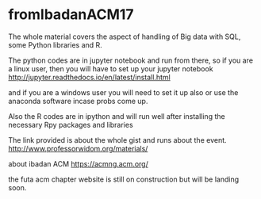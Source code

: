 # fromIbadanACM17

The whole material covers the aspect of handling of Big data with SQL, some Python libraries and R.

The python codes are in jupyter notebook and run from there, so if you are a linux user, then you will have to set up your jupyter notebook
http://jupyter.readthedocs.io/en/latest/install.html

and if you are a windows user you will need to set it up also or use the anaconda software incase probs come up.

Also the R codes are in ipython and will run well after installing the necessary Rpy packages and libraries

The link provided is about the whole gist and runs about the event.
http://www.professorwidom.org/materials/

about ibadan ACM
https://acmng.acm.org/

the futa acm chapter website is still on construction but will be landing soon.

